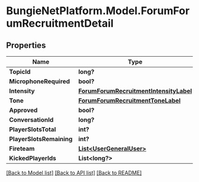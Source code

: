 # BungieNetPlatform.Model.ForumForumRecruitmentDetail
## Properties

Name | Type | Description | Notes
------------ | ------------- | ------------- | -------------
**TopicId** | **long?** |  | [optional] 
**MicrophoneRequired** | **bool?** |  | [optional] 
**Intensity** | [**ForumForumRecruitmentIntensityLabel**](ForumForumRecruitmentIntensityLabel.md) |  | [optional] 
**Tone** | [**ForumForumRecruitmentToneLabel**](ForumForumRecruitmentToneLabel.md) |  | [optional] 
**Approved** | **bool?** |  | [optional] 
**ConversationId** | **long?** |  | [optional] 
**PlayerSlotsTotal** | **int?** |  | [optional] 
**PlayerSlotsRemaining** | **int?** |  | [optional] 
**Fireteam** | [**List&lt;UserGeneralUser&gt;**](UserGeneralUser.md) |  | [optional] 
**KickedPlayerIds** | **List&lt;long?&gt;** |  | [optional] 

[[Back to Model list]](../README.md#documentation-for-models) [[Back to API list]](../README.md#documentation-for-api-endpoints) [[Back to README]](../README.md)

